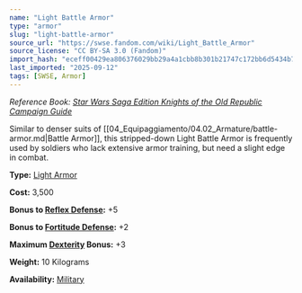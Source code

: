 ```yaml
---
name: "Light Battle Armor"
type: "armor"
slug: "light-battle-armor"
source_url: "https://swse.fandom.com/wiki/Light_Battle_Armor"
source_license: "CC BY-SA 3.0 (Fandom)"
import_hash: "eceff00429ea806376029bb29a4a1cbb8b301b21747c172bb6d5434b73357fb9"
last_imported: "2025-09-12"
tags: [SWSE, Armor]
---
```

*Reference Book: [Star Wars Saga Edition Knights of the Old Republic Campaign Guide](https://swse.fandom.com/wiki/Star_Wars_Saga_Edition_Knights_of_the_Old_Republic_Campaign_Guide)*

Similar to denser suits of [[04_Equipaggiamento/04.02_Armature/battle-armor.md|Battle Armor]], this stripped-down Light Battle Armor is frequently used by soldiers who lack extensive armor training, but need a slight edge in combat.

**Type:** [Light Armor](https://swse.fandom.com/wiki/Light_Armor)

**Cost:** 3,500

**Bonus to [Reflex Defense](https://swse.fandom.com/wiki/Reflex_Defense):** +5

**Bonus to [Fortitude Defense](https://swse.fandom.com/wiki/Fortitude_Defense):** +2

**Maximum [Dexterity](https://swse.fandom.com/wiki/Dexterity) Bonus:** +3

**Weight:** 10 Kilograms

**Availability:** [Military](https://swse.fandom.com/wiki/Military)